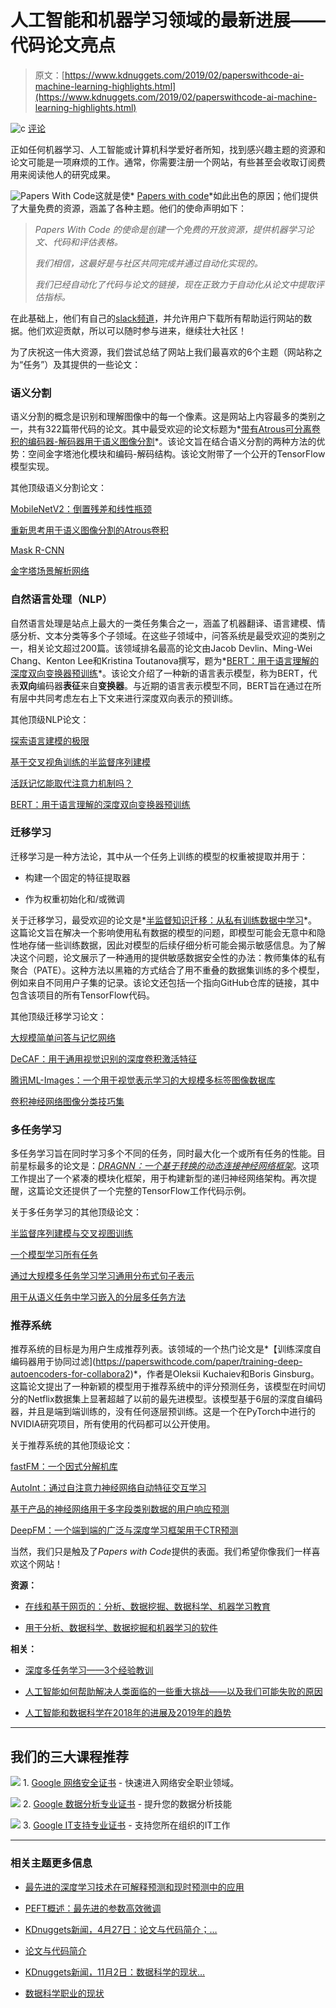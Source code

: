 # 人工智能和机器学习领域的最新进展——代码论文亮点

> 原文：[https://www.kdnuggets.com/2019/02/paperswithcode-ai-machine-learning-highlights.html](https://www.kdnuggets.com/2019/02/paperswithcode-ai-machine-learning-highlights.html)

![c](../Images/3d9c022da2d331bb56691a9617b91b90.png) [评论](#comments)

正如任何机器学习、人工智能或计算机科学爱好者所知，找到感兴趣主题的资源和论文可能是一项麻烦的工作。通常，你需要注册一个网站，有些甚至会收取订阅费用来阅读他人的研究成果。

![Papers With Code](../Images/ae8fdd1ad0dd5c8d5c8d870703ed1a7c.png)这就是使* [Papers with code](https://paperswithcode.com/)*如此出色的原因；他们提供了大量免费的资源，涵盖了各种主题。他们的使命声明如下：

> *Papers With Code 的使命是创建一个免费的开放资源，提供机器学习论文、代码和评估表格。*
> 
> *我们相信，这最好是与社区共同完成并通过自动化实现的。*
> 
> *我们已经自动化了代码与论文的链接，现在正致力于自动化从论文中提取评估指标。*

在此基础上，他们有自己的[slack频道](https://join.slack.com/t/paperswithcode/shared_invite/enQtNTI3NDE2NjQ0ODM0LTdmNzNjODkwOGY0MjU4YzgzNDZhNGM1YWIzYmZhNzk5MTFkYWU4YWNjN2JjZDhlNjJiYjFkYjYwNjkzYzdiZDk)，并允许用户下载所有帮助运行网站的数据。他们欢迎贡献，所以可以随时参与进来，继续壮大社区！

为了庆祝这一伟大资源，我们尝试总结了网站上我们最喜欢的6个主题（网站称之为“任务”）及其提供的一些论文：

### **语义分割**

语义分割的概念是识别和理解图像中的每一个像素。这是网站上内容最多的类别之一，共有322篇带代码的论文。其中最受欢迎的论文标题为*[带有Atrous可分离卷积的编码器-解码器用于语义图像分割](https://paperswithcode.com/paper/encoder-decoder-with-atrous-separable-co3)*。该论文旨在结合语义分割的两种方法的优势：空间金字塔池化模块和编码-解码结构。该论文附带了一个公开的TensorFlow模型实现。

其他顶级语义分割论文：

[MobileNetV2：倒置残差和线性瓶颈](https://paperswithcode.com/paper/mobilenetv2-inverted-residuals-and-line3)

[重新思考用于语义图像分割的Atrous卷积](https://paperswithcode.com/paper/rethinking-atrous-convolution-for-semant2)

[Mask R-CNN](https://paperswithcode.com/paper/mask-r-cnn)

[金字塔场景解析网络](https://paperswithcode.com/paper/pyramid-scene-parsing-network)

### **自然语言处理（NLP）**

自然语言处理是站点上最大的一类任务集合之一，涵盖了机器翻译、语言建模、情感分析、文本分类等多个子领域。在这些子领域中，问答系统是最受欢迎的类别之一，相关论文超过200篇。该领域排名最高的论文由Jacob Devlin、Ming-Wei Chang、Kenton Lee和Kristina Toutanova撰写，题为*[BERT：用于语言理解的深度双向变换器预训练](https://paperswithcode.com/paper/bert-pre-training-of-deep-bidirectional2)*。该论文介绍了一种新的语言表示模型，称为BERT，代表**双向**编码器**表征**来自**变换器**。与近期的语言表示模型不同，BERT旨在通过在所有层中共同考虑左右上下文来进行深度双向表示的预训练。

其他顶级NLP论文：

[探索语言建模的极限](https://paperswithcode.com/paper/exploring-the-limits-of-language-modelin2)

[基于交叉视角训练的半监督序列建模](https://paperswithcode.com/paper/semi-supervised-sequence-modeling-with-c3)

[活跃记忆能取代注意力机制吗？](https://paperswithcode.com/paper/can-active-memory-replace-attention)

[BERT：用于语言理解的深度双向变换器预训练](https://paperswithcode.com/paper/bert-pre-training-of-deep-bidirectional2)

### **迁移学习**

迁移学习是一种方法论，其中从一个任务上训练的模型的权重被提取并用于：

+   构建一个固定的特征提取器

+   作为权重初始化和/或微调

关于迁移学习，最受欢迎的论文是*[半监督知识迁移：从私有训练数据中学习](https://paperswithcode.com/paper/semi-supervised-knowledge-transfer-for-d2)*。这篇论文旨在解决一个影响使用私有数据的模型的问题，即模型可能会无意中和隐性地存储一些训练数据，因此对模型的后续仔细分析可能会揭示敏感信息。为了解决这个问题，论文展示了一种通用的提供敏感数据安全性的办法：教师集体的私有聚合（PATE）。这种方法以黑箱的方式结合了用不重叠的数据集训练的多个模型，例如来自不同用户子集的记录。该论文还包括一个指向GitHub仓库的链接，其中包含该项目的所有TensorFlow代码。

其他顶级迁移学习论文：

[大规模简单问答与记忆网络](https://paperswithcode.com/paper/large-scale-simple-question-answering-wi2)

[DeCAF：用于通用视觉识别的深度卷积激活特征](https://paperswithcode.com/paper/decaf-a-deep-convolutional-activation-f2)

[腾讯ML-Images：一个用于视觉表示学习的大规模多标签图像数据库](https://paperswithcode.com/paper/tencent-ml-images-a-large-scale-multi-l2)

[卷积神经网络图像分类技巧集](https://paperswithcode.com/paper/bag-of-tricks-for-image-classification-w2)

### **多任务学习**

多任务学习旨在同时学习多个不同的任务，同时最大化一个或所有任务的性能。目前星标最多的论文是：*[DRAGNN：一个基于转换的动态连接神经网络框架](https://paperswithcode.com/paper/dragnn-a-transition-based-framework-for2)*。这项工作提出了一个紧凑的模块化框架，用于构建新型的递归神经网络架构。再次提醒，这篇论文还提供了一个完整的TensorFlow工作代码示例。

关于多任务学习的其他顶级论文：

[半监督序列建模与交叉视图训练](https://paperswithcode.com/paper/semi-supervised-sequence-modeling-with-c3)

[一个模型学习所有任务](https://paperswithcode.com/paper/one-model-to-learn-them-all)

[通过大规模多任务学习学习通用分布式句子表示](https://paperswithcode.com/paper/learning-general-purpose-distributed-sen3)

[用于从语义任务中学习嵌入的分层多任务方法](https://paperswithcode.com/paper/a-hierarchical-multi-task-approach-for-l2)

### **推荐系统**

推荐系统的目标是为用户生成推荐列表。该领域的一个热门论文是*【训练深度自编码器用于协同过滤](https://paperswithcode.com/paper/training-deep-autoencoders-for-collabora2)*，作者是Oleksii Kuchaiev和Boris Ginsburg。这篇论文提出了一种新颖的模型用于推荐系统中的评分预测任务，该模型在时间切分的Netflix数据集上显著超越了以前的最先进模型。该模型基于6层的深度自编码器，并且是端到端训练的，没有任何逐层预训练。这是一个在PyTorch中进行的NVIDIA研究项目，所有使用的代码都可以公开使用。

关于推荐系统的其他顶级论文：

[fastFM：一个因式分解机库](https://paperswithcode.com/paper/fastfm-a-library-for-factorization-mach2)

[AutoInt：通过自注意力神经网络自动特征交互学习](https://paperswithcode.com/paper/autoint-automatic-feature-interaction-l2)

[基于产品的神经网络用于多字段类别数据的用户响应预测](https://paperswithcode.com/paper/product-based-neural-networks-for-user-r)

[DeepFM：一个端到端的广泛与深度学习框架用于CTR预测](https://paperswithcode.com/paper/deepfm-an-end-to-end-wide-deep-learni2)

当然，我们只是触及了*Papers with Code*提供的表面。我们希望你像我们一样喜欢这个网站！

**资源：**

+   [在线和基于网页的：分析、数据挖掘、数据科学、机器学习教育](https://www.kdnuggets.com/education/online.html)

+   [用于分析、数据科学、数据挖掘和机器学习的软件](https://www.kdnuggets.com/software/index.html)

**相关：**

+   [深度多任务学习——3个经验教训](https://www.kdnuggets.com/2019/02/deep-multi-task-learning.html)

+   [人工智能如何帮助解决人类面临的一些重大挑战——以及我们可能失败的原因](https://www.kdnuggets.com/2019/02/ai-help-solve-humanity-challenges.html)

+   [人工智能和数据科学在2018年的进展及2019年的趋势](https://www.kdnuggets.com/2019/02/ai-data-science-advances-trends.html)

* * *

## 我们的三大课程推荐

![](../Images/0244c01ba9267c002ef39d4907e0b8fb.png) 1\. [Google 网络安全证书](https://www.kdnuggets.com/google-cybersecurity) - 快速进入网络安全职业领域。

![](../Images/e225c49c3c91745821c8c0368bf04711.png) 2\. [Google 数据分析专业证书](https://www.kdnuggets.com/google-data-analytics) - 提升您的数据分析技能

![](../Images/0244c01ba9267c002ef39d4907e0b8fb.png) 3\. [Google IT支持专业证书](https://www.kdnuggets.com/google-itsupport) - 支持您所在组织的IT工作

* * *

### 相关主题更多信息

+   [最先进的深度学习技术在可解释预测和现时预测中的应用](https://www.kdnuggets.com/2021/12/sota-explainable-forecasting-and-nowcasting.html)

+   [PEFT概述：最先进的参数高效微调](https://www.kdnuggets.com/overview-of-peft-stateoftheart-parameterefficient-finetuning)

+   [KDnuggets新闻，4月27日：论文与代码简介；…](https://www.kdnuggets.com/2022/n17.html)

+   [论文与代码简介](https://www.kdnuggets.com/2022/04/brief-introduction-papers-code.html)

+   [KDnuggets新闻，11月2日：数据科学的现状…](https://www.kdnuggets.com/2022/n43.html)

+   [数据科学职业的现状](https://www.kdnuggets.com/2022/10/current-state-data-science-careers.html)

